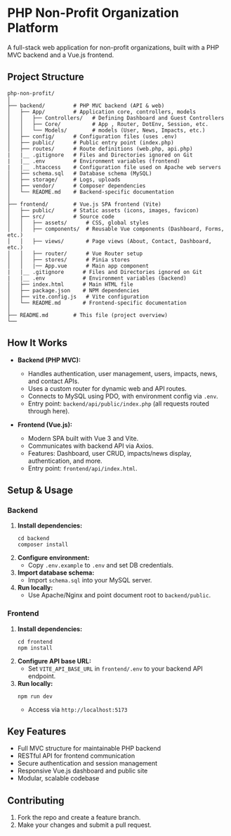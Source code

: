 
# PHP Non-Profit Organization Platform

A full-stack web application for non-profit organizations, built with a PHP MVC backend and a Vue.js frontend.

## Project Structure

```
php-non-profit/
│
├── backend/         # PHP MVC backend (API & web)
│   ├── App/         # Application core, controllers, models
│   │   ├── Controllers/   # Defining Dashboard and Guest Controllers
│   │   ├── Core/          # App , Router, DotEnv, Session, etc.
│   │   └── Models/        # models (User, News, Impacts, etc.)
│   ├── config/      # Configuration files (uses .env)
│   ├── public/      # Public entry point (index.php)
│   ├── routes/      # Route definitions (web.php, api.php)
|	|__ .gitignore   # Files and Directories ignored on Git
|	|__ .env         # Environment variables (frontend)
|	|__ .htaccess    # Configuration file used on Apache web servers
│   ├── schema.sql   # Database schema (MySQL)
│   ├── storage/     # Logs, uploads
│   ├── vendor/      # Composer dependencies
│   └── README.md    # Backend-specific documentation
│
├── frontend/        # Vue.js SPA frontend (Vite)
│   ├── public/      # Static assets (icons, images, favicon)
│   ├── src/         # Source code
│   │   ├── assets/      # CSS, global styles
│   │   ├── components/  # Reusable Vue components (Dashboard, Forms, etc.)
│   │   ├── views/       # Page views (About, Contact, Dashboard, etc.)
│   │   ├── router/      # Vue Router setup
│   │   ├── stores/      # Pinia stores
│   │   |── App.vue      # Main app component
|	|__ .gitignore   	# Files and Directories ignored on Git
|	|__ .env        	# Environment variables (backend)
│   ├── index.html   	# Main HTML file
│   ├── package.json 	# NPM dependencies
│   ├── vite.config.js   # Vite configuration
│   └── README.md    	# Frontend-specific documentation
│
├── README.md        # This file (project overview)
└── 
```

## How It Works

- **Backend (PHP MVC):**
  - Handles authentication, user management, users, impacts, news, and contact APIs.
  - Uses a custom router for dynamic web and API routes.
  - Connects to MySQL using PDO, with environment config via `.env`.
  - Entry point: `backend/api/public/index.php` (all requests routed through here).

- **Frontend (Vue.js):**
  - Modern SPA built with Vue 3 and Vite.
  - Communicates with backend API via Axios.
  - Features: Dashboard, user CRUD, impacts/news display, authentication, and more.
  - Entry point: `frontend/api/index.html`.

## Setup & Usage

### Backend

1. **Install dependencies:**
	```
	cd backend
	composer install
	```
2. **Configure environment:**
	- Copy `.env.example` to `.env` and set DB credentials.
3. **Import database schema:**
	- Import `schema.sql` into your MySQL server.
4. **Run locally:**
	- Use Apache/Nginx and point document root to `backend/public`.

### Frontend

1. **Install dependencies:**
	```
	cd frontend
	npm install
	```
2. **Configure API base URL:**
	- Set `VITE_API_BASE_URL` in `frontend/.env` to your backend API endpoint.
3. **Run locally:**
	```
	npm run dev
	```
	- Access via `http://localhost:5173`

## Key Features

- Full MVC structure for maintainable PHP backend
- RESTful API for frontend communication
- Secure authentication and session management
- Responsive Vue.js dashboard and public site
- Modular, scalable codebase

## Contributing

1. Fork the repo and create a feature branch.
2. Make your changes and submit a pull request.


